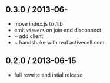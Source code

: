 ## 0.3.0 / 2013-06-

  * move index.js to /lib
  * emit `viewers` on join and disconnect
  * ~ add client
  * ~ handshake with real activecell.com

## 0.2.0 / 2013-06-15

  * full rewrite and intial release
